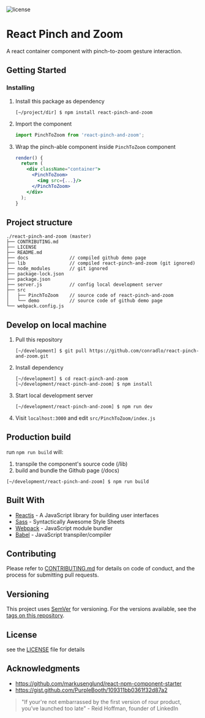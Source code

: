 
![license](https://img.shields.io/github/license/mashape/apistatus.svg?style=flat-square)

# React Pinch and Zoom

A react container component with pinch-to-zoom gesture interaction.

## Getting Started

<!-- TODO: -->

<!-- ### Prerequisites -->

### Installing

1. Install this package as dependency

    ```console
    [~/project/dir] $ npm install react-pinch-and-zoom
    ```

1. Import the component

    ```jsx
    import PinchToZoom from 'react-pinch-and-zoom';
    ```
1. Wrap the pinch-able component inside `PinchToZoom` component

    ```jsx
    render() {
      return (
        <div className="container">
          <PinchToZoom>
            <img src={...}/>
          </PinchToZoom>
        </div>
      );
    }
    ```

## Project structure

```console
./react-pinch-and-zoom (master)
├── CONTRIBUTING.md
├── LICENSE
├── README.md
├── docs               // compiled github demo page
├── lib                // compiled react-pinch-and-zoom (git ignored)
├── node_modules       // git ignored
├── package-lock.json
├── package.json
├── server.js          // config local development server
├── src
│   ├── PinchToZoom    // source code of react-pinch-and-zoom
│   └── demo           // source code of github demo page
└── webpack.config.js
```

## Develop on local machine

1. Pull this repository
    ```console
    [~/development] $ git pull https://github.com/conradlo/react-pinch-and-zoom.git
    ```
1. Install dependency
    ```console
    [~/development] $ cd react-pinch-and-zoom
    [~/development/react-pinch-and-zoom] $ npm install
    ```
1. Start local development server
    ```console
    [~/development/react-pinch-and-zoom] $ npm run dev
    ```
1. Visit `localhost:3000` and edit `src/PinchToZoom/index.js`

## Production build

run `npm run build` will:

1. transpile the component's source code (/lib)
1. build and bundle the Github page (/docs)

```console
[~/development/react-pinch-and-zoom] $ npm run build
```

## Built With

* [Reactjs](https://reactjs.org/) - A JavaScript library for building user interfaces
* [Sass](https://sass-lang.com/) - Syntactically Awesome Style Sheets
* [Webpack](https://webpack.js.org/) - JavaScript module bundler
* [Babel](http://babeljs.io/) - JavaScript transpiler/compiler

## Contributing

Please refer to [CONTRIBUTING.md](https://github.com/conradlo/react-pinch-and-zoom/blob/master/CONTRIBUTING.md) for details on code of conduct, and the process for submitting pull requests.

## Versioning

This project uses [SemVer](http://semver.org/) for versioning. For the versions available, see the [tags on this repository](https://github.com/conradlo/react-pinch-and-zoom/tags). 

## License

see the [LICENSE](https://github.com/conradlo/react-pinch-and-zoom/blob/master/LICENSE) file for details

## Acknowledgments

* https://github.com/markusenglund/react-npm-component-starter
* https://gist.github.com/PurpleBooth/109311bb0361f32d87a2

> "If your're not embarrassed by the first version of rour product, you’ve launched too late" - Reid Hoffman, founder of LinkedIn